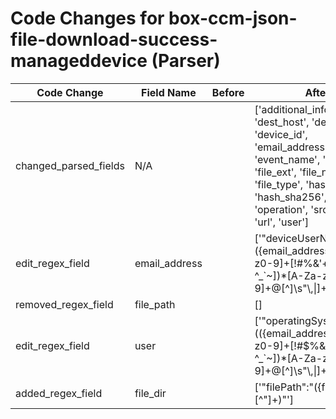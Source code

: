 # Code Changes for box-ccm-json-file-download-success-manageddevice (Parser)

| Code Change | Field Name | Before | After |
|-------------|------------|--------|-------|
| changed_parsed_fields | N/A |  | ['additional_info', 'bytes', 'dest_host', 'dest_ip', 'device_id', 'email_address', 'event_name', 'file_dir', 'file_ext', 'file_name', 'file_type', 'hash_md5', 'hash_sha256', 'mime', 'operation', 'src_ip', 'time', 'url', 'user'] |
| edit_regex_field | email_address |  | ['"deviceUserName":"({email_address}([A-Za-z0-9]+[!#$%&\'+-\/=?^_`~])*[A-Za-z0-9]+@[^\]\s"\\,\|]+\.[^\]\s"\\,\|]+)"', '"operatingSystemUser":"(({email_address}([A-Za-z0-9]+[!#$%&\'+-\/=?^_`~])*[A-Za-z0-9]+@[^\]\s"\\,\|]+\.[^\]\s"\\,\|]+)|({user}[\w\.\-\!\#\^\~]{1,40}\$?))"'] |
| removed_regex_field | file_path |  | [] |
| edit_regex_field | user |  | ['"operatingSystemUser":"(({email_address}([A-Za-z0-9]+[!#$%&\'+-\/=?^_`~])*[A-Za-z0-9]+@[^\]\s"\\,\|]+\.[^\]\s"\\,\|]+)|({user}[\w\.\-\!\#\^\~]{1,40}\$?))"'] |
| added_regex_field | file_dir |  | ['"filePath":"({file_dir}[^"]+)"'] |